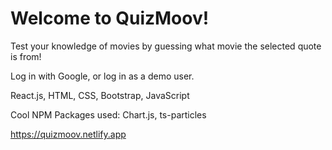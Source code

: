 <h1>Welcome to QuizMoov!</h1>

Test your knowledge of movies by guessing what movie the selected quote is from!

Log in with Google, or log in as a demo user.

React.js, HTML, CSS, Bootstrap, JavaScript

Cool NPM Packages used: Chart.js, ts-particles

https://quizmoov.netlify.app
